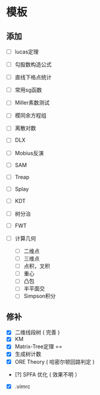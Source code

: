 # 模板

## 添加

+ [ ] lucas定理
+ [ ] 勾股数构造公式
+ [ ] 直线下格点统计
+ [ ] 常用sg函数
+ [ ] Miller素数测试
+ [ ] 模同余方程组
+ [ ] 离散对数
+ [ ] DLX
+ [ ] Mobius反演
+ [ ] SAM
+ [ ] Treap
+ [ ] Splay
+ [ ] KDT
+ [ ] 树分治
+ [ ] FWT

+ [ ] 计算几何
    + [ ] 二维点
    + [ ] 三维点
    + [ ] 点积，叉积
    + [ ] 重心
    + [ ] 凸包
    + [ ] 半平面交
    + [ ] Simpson积分
    
## 修补
+ [X] 二维线段树 ( 完善 )
+ [X] KM
+ [X] Matrix-Tree定理
==
+ [X] 生成树计数
+ [X] ORE Theory (  哈密尔顿回路判定 ) 
+ [?] SPFA 优化 ( 效果不明 ）
+ [X] .vimrc
